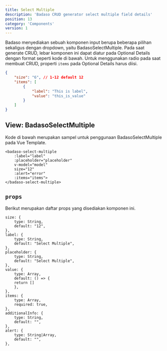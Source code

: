 ```yaml
---
title: Select Multiple
description: 'Badaso CRUD generator select multiple field details'
position: 13
category: 'Components'
version: 1
---
```


Badaso menyediakan sebuah komponen input berupa beberapa pilihan sekaligus dengan dropdown, yaitu BadasoSelectMultiple. Pada saat generate CRUD, lebar komponen ini dapat diatur pada Optional Details dengan format seperti kode di bawah. Untuk menggunakan radio pada saat membuat CRUD, properti `items` pada Optional Details harus diisi.


```json
{
    "size": "6", // 1-12 default 12
    "items": [
        {
            "label": "This is label",
            "value": "this_is_value"
        }
    ]
}
```

## View: BadasoSelectMultiple

Kode di bawah merupakan sampel untuk penggunaan BadasoSelectMultiple pada Vue Template.


```vue
<badaso-select-multiple
    :label="label"
    :placeholder="placeholder"
    v-model="model"
    size="12"
    :alert="error"
    :items="items">
</badaso-select-multiple>
```

## `props`

Berikut merupakan daftar props yang disediakan komponen ini.

```
size: {
    type: String,
    default: "12",
},
label: {
    type: String,
    default: "Select Multiple",
},
placeholder: {
    type: String,
    default: "Select Multiple",
},
value: {
    type: Array,
    default: () => {
    return []
    },
},
items: {
    type: Array,
    required: true,
},
additionalInfo: {
    type: String,
    default: "",
},
alert: {
    type: String|Array,
    default: "",
},
```